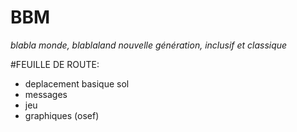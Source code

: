 # BBM
*blabla monde, blablaland nouvelle génération, inclusif et classique*

#FEUILLE DE ROUTE:
- deplacement basique sol
- messages
- jeu
- graphiques (osef)
